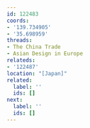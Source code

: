 ```yaml
---
id: 122483
coords:
- '139.734905'
- '35.698959'
threads:
- The China Trade
- Asian Design in Europe
relateds:
- '122487'
location: "[Japan]"
related:
  label: ''
  ids: []
next:
  label: ''
  ids: []
---
```

